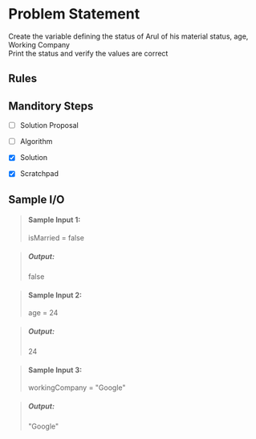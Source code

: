 # Problem Statement

Create the variable defining the status of Arul of his material status, age, Working Company  
Print the status and verify the values are correct    

## Rules


## Manditory Steps

- [ ] Solution Proposal
- [ ] Algorithm
- [x] Solution
- [x] Scratchpad


## Sample I/O

> #### Sample Input 1:
> isMarried = false

> ##### Output:
> false

> #### Sample Input 2:
> age = 24

> ##### Output:
> 24

> #### Sample Input 3:
> workingCompany = "Google"

> ##### Output:
> "Google"
